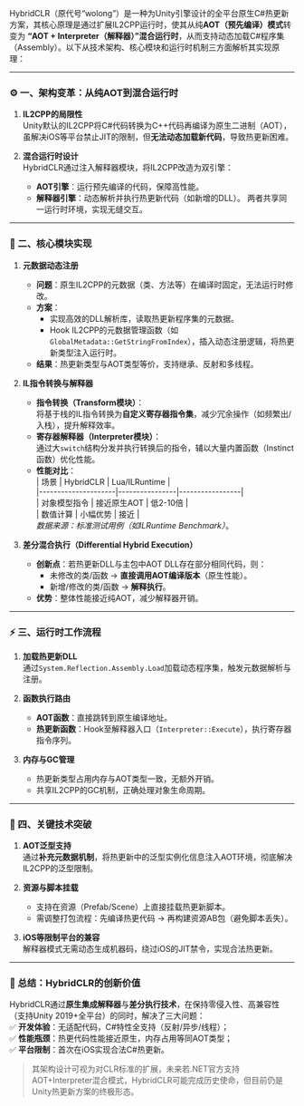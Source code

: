 HybridCLR（原代号“wolong”）是一种为Unity引擎设计的全平台原生C#热更新方案，其核心原理是通过扩展IL2CPP运行时，使其从纯**AOT（预先编译）模式**转变为 **“AOT + Interpreter（解释器）”混合运行时**，从而支持动态加载C#程序集（Assembly）。以下从技术架构、核心模块和运行时机制三方面解析其实现原理：

---

### ⚙️ 一、架构变革：从纯AOT到混合运行时
1. **IL2CPP的局限性**  
   Unity默认的IL2CPP将C#代码转换为C++代码再编译为原生二进制（AOT），虽解决iOS等平台禁止JIT的限制，但**无法动态加载新代码**，导致热更新困难。

2. **混合运行时设计**  
   HybridCLR通过注入解释器模块，将IL2CPP改造为双引擎：
   - **AOT引擎**：运行预先编译的代码，保障高性能。
   - **解释器引擎**：动态解析并执行热更新代码（如新增的DLL）。
   两者共享同一运行时环境，实现无缝交互。

---

### 🔧 二、核心模块实现
1. **元数据动态注册**  
   - **问题**：原生IL2CPP的元数据（类、方法等）在编译时固定，无法运行时修改。
   - **方案**：  
     - 实现高效的DLL解析库，读取热更新程序集的元数据。
     - Hook IL2CPP的元数据管理函数（如`GlobalMetadata::GetStringFromIndex`），插入动态注册逻辑，将热更新类型注入运行时。
   - **结果**：热更新类型与AOT类型等价，支持继承、反射和多线程。

2. **IL指令转换与解释器**  
   - **指令转换（Transform模块）**：  
     将基于栈的IL指令转换为**自定义寄存器指令集**，减少冗余操作（如频繁出/入栈），提升解释效率。
   - **寄存器解释器（Interpreter模块）**：  
     通过大`switch`结构分发并执行转换后的指令，辅以大量内置函数（Instinct函数）优化性能。
   - **性能对比**：  
     | 场景                | HybridCLR       | Lua/ILRuntime   |  
     |---------------------|----------------|-----------------|  
     | 对象模型指令        | 接近原生AOT     | 低2-10倍        |  
     | 数值计算            | 小幅优势        | 接近            |  
     *数据来源：标准测试用例（如ILRuntime Benchmark）*。

3. **差分混合执行（Differential Hybrid Execution）**  
   - **创新点**：若热更新DLL与主包中AOT DLL存在部分相同代码，则：  
     - 未修改的类/函数 → **直接调用AOT编译版本**（原生性能）。
     - 新增/修改的类/函数 → **解释执行**。
   - **优势**：整体性能接近纯AOT，减少解释器开销。

---

### ⚡ 三、运行时工作流程
1. **加载热更新DLL**  
   通过`System.Reflection.Assembly.Load`加载动态程序集，触发元数据解析与注册。

2. **函数执行路由**  
   - **AOT函数**：直接跳转到原生编译地址。
   - **热更新函数**：Hook至解释器入口（`Interpreter::Execute`），执行寄存器指令序列。

3. **内存与GC管理**  
   - 热更新类型占用内存与AOT类型一致，无额外开销。
   - 共享IL2CPP的GC机制，正确处理对象生命周期。

---

### 🧩 四、关键技术突破
1. **AOT泛型支持**  
   通过**补充元数据机制**，将热更新中的泛型实例化信息注入AOT环境，彻底解决IL2CPP的泛型限制。

2. **资源与脚本挂载**  
   - 支持在资源（Prefab/Scene）上直接挂载热更新脚本。
   - 需调整打包流程：先编译热更代码 → 再构建资源AB包（避免脚本丢失）。

3. **iOS等限制平台的兼容**  
   解释器模式无需动态生成机器码，绕过iOS的JIT禁令，实现合法热更新。

---

### 💎 总结：HybridCLR的创新价值
HybridCLR通过**原生集成解释器**与**差分执行技术**，在保持零侵入性、高兼容性（支持Unity 2019+全平台）的同时，解决了三大问题：  
✅ **开发体验**：无适配代码，C#特性全支持（反射/异步/线程）；  
✅ **性能瓶颈**：热更代码性能接近原生，内存占用等同AOT类型；  
✅ **平台限制**：首次在iOS实现合法C#热更新。  

> 其架构设计可视为对CLR标准的扩展，未来若.NET官方支持AOT+Interpreter混合模式，HybridCLR可能完成历史使命，但目前仍是Unity热更新方案的终极形态。